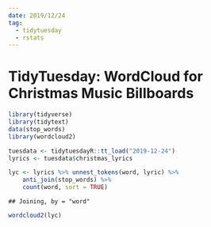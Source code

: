 ```yaml
---
date: 2019/12/24
tag:
  - tidytuesday
  - rstats
---
```


# TidyTuesday: WordCloud for Christmas Music Billboards

```r
library(tidyverse)
library(tidytext)
data(stop_words)
library(wordcloud2)

tuesdata <- tidytuesdayR::tt_load("2019-12-24")
lyrics <- tuesdata$christmas_lyrics
```

```r
lyc <- lyrics %>% unnest_tokens(word, lyric) %>%
    anti_join(stop_words) %>%
    count(word, sort = TRUE)
```

```
## Joining, by = "word"
```

```r
wordcloud2(lyc)
```

<iframeComp ihtml="/widgets/Christmas_song_wordcloud.html"></iframeComp>
